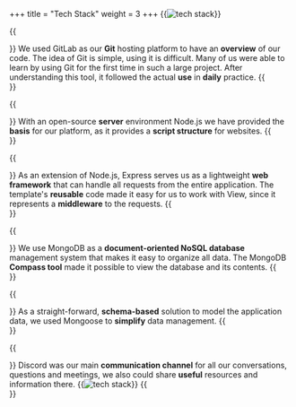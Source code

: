 +++
title = "Tech Stack"
weight = 3
+++
{{<image src="MVC_Express.jpg" alt="tech stack" caption="project tech stack">}}

{{<section title="Gitlab">}}
We used GitLab as our **Git** hosting platform to have an **overview** of our code. The idea of ​​Git is simple, using it is difficult. Many of us were able to learn by using Git for the first time in such a large project. After understanding this tool, it followed the actual **use** in **daily** practice.
{{</section>}}

{{<section title="Node.js">}}
With an open-source **server** environment Node.js we have provided the **basis** for our platform, as it provides a **script structure** for websites.
{{</section>}}

{{<section title="express">}}
As an extension of Node.js, Express serves us as a lightweight **web framework** that can handle all requests from the entire application.
The template's **reusable** code made it easy for us to work with View, since it represents a **middleware** to the requests.
{{</section>}}

{{<section title="MongoDB">}}
We use MongoDB as a **document-oriented NoSQL database** management system that makes it easy to organize all data. The MongoDB **Compass tool** made it possible to view the database and its contents.
{{</section>}}

{{<section title="mongoose">}}
As a straight-forward, **schema-based** solution to model the application data, we used Mongoose to **simplify** data management.
{{</section>}}

{{<section title="Discord">}}
Discord was our main **communication channel** for all our conversations, questions and meetings, we also could share **useful** resources and information there.
{{<image src="tech_stack.jpg" alt="tech stack">}}
{{</section>}}





